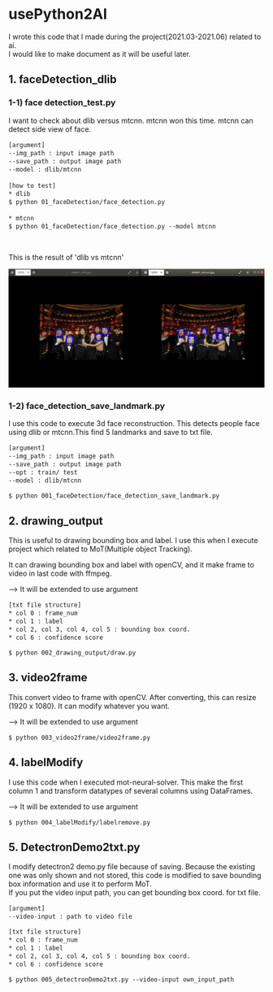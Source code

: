 # usePython2AI

I wrote this code that I made during the project(2021.03-2021.06) related to ai.  
I would like to make document as it will be useful later.  



## 1. faceDetection_dlib

### 1-1) face detection_test.py
I want to check about dlib versus mtcnn. mtcnn won this time. mtcnn can detect side view of face.

```
[argument]
--img_path : input image path 
--save_path : output image path
--model : dlib/mtcnn

[how to test]
* dlib
$ python 01_faceDetection/face_detection.py

* mtcnn
$ python 01_faceDetection/face_detection.py --model mtcnn
```

<br>
    
This is the result of 'dlib vs mtcnn'
  
![result_of_dlib_mtcnn](./img/001-1_face_detection_test_result.png)


### 1-2) face_detection_save_landmark.py
I use this code to execute 3d face reconstruction. This detects people face using dlib or mtcnn.This find 5 landmarks and save to txt file.  
 
 
 
```
[argument]
--img_path : input image path 
--save_path : output image path
--opt : train/ test
--model : dlib/mtcnn
```
   
    
```
$ python 001_faceDetection/face_detection_save_landmark.py
```
  
## 2. drawing_output
This is useful to drawing bounding box and label. I use this when I execute project which related to MoT(Multiple object Tracking).  

It can drawing bounding box and label with openCV, and it make frame to video in last code with ffmpeg.   
  
--> It will be extended to use argument  
  
    
```
[txt file structure]
* col 0 : frame_num
* col 1 : label
* col 2, col 3, col 4, col 5 : bounding box coord.
* col 6 : confidence score
```
  
  
```
$ python 002_drawing_output/draw.py
```
  
   
## 3. video2frame
This convert video to frame with openCV. After converting, this can resize (1920 x 1080). It can modify whatever you want. 
 
 
--> It will be extended to use argument   
  
    
```
$ python 003_video2frame/video2frame.py
```
  
  
## 4. labelModify
I use this code when I executed mot-neural-solver. This make the first column 1 and transform datatypes of several columns using DataFrames.
   
   
--> It will be extended to use argument  
```
$ python 004_labelModify/labelremove.py 
```
  
  
   
## 5. DetectronDemo2txt.py
I modify detectron2 demo.py file because of saving. Because the existing one was only shown and not stored, this code is modified to save bounding box information and use it to perform MoT.  
If you put the video input path, you can get bounding box coord. for txt file. 
  
  
```
[argument]
--video-input : path to video file 
```


```
[txt file structure]
* col 0 : frame_num
* col 1 : label
* col 2, col 3, col 4, col 5 : bounding box coord.
* col 6 : confidence score
```
  
  
```
$ python 005_detectronDemo2txt.py --video-input own_input_path
```
